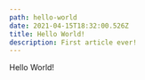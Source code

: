 ```yaml
---
path: hello-world
date: 2021-04-15T18:32:00.526Z
title: Hello World!
description: First article ever!
---
```

Hello World!